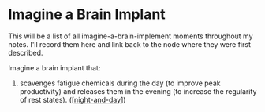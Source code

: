 # Imagine a Brain Implant

This will be a list of all imagine-a-brain-implement moments throughout my notes.  I'll record them here and link back to the node where they were first described.

Imagine a brain implant that:
1.  scavenges fatigue chemicals during the day (to improve peak productivity) and releases them in the evening (to increase the regularity of rest states). ([[night-and-day]])

[//begin]: # "Autogenerated link references for markdown compatibility"
[night-and-day]: night-and-day "night-and-day"
[//end]: # "Autogenerated link references"